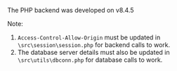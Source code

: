 The PHP backend was developed on v8.4.5

Note:
1. `Access-Control-Allow-Origin` must be updated in `\src\session\session.php` for backend calls to work.
2. The database server details must also be updated in `\src\utils\dbconn.php` for database calls to work.
